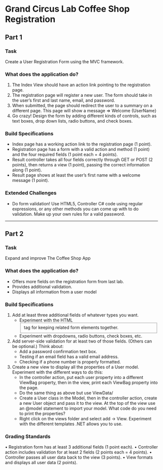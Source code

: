 # Grand Circus Lab Coffee Shop Registration
## Part 1
### Task
Create a User Registration Form using the MVC framework.

### What does the application do?
1. The Index View should have an action link pointing to the registration page.
1. The registration page will register a new user. The form should take in the user’s first and last name, email, and password.
1. When submitted, the page should redirect the user to a summary on a different page. This page will show a message => Welcome {UserName}
1. Go crazy! Design the form by adding different kinds of controls, such as text boxes, drop down lists, radio buttons, and check boxes.

### Build Specifications
* Index page has a working action link to the registration page (1 point).
* Registration page has a form with a valid action and method (1 point) and the four required fields (1 point each = 4 points).
* Result controller takes all four fields correctly through GET or POST (2 points), then returns a view (1 point), passing the correct information along (1 point).
* Result page shows at least the user’s first name with a welcome message (1 point).

### Extended Challenges
* Do form validation! Use HTML5, Controller C# code using regular expressions, or any other methods you can come up with to do validation. Make up your own rules for a valid password.

---
## Part 2
### Task
Expand and improve The Coffee Shop App

### What does the application do?
* Offers more fields on the registration form from last lab.
* Provides additional validation.
* Displays all information from a user model

### Build Specifications
1. Add at least three additional fields of whatever types you want.
    * Experiment with the HTML <fieldset> tag for keeping related form elements together.
    * Experiment with dropdowns, radio buttons, check boxes, etc.
1. Add server-side validation for at least two of those fields. (Others can be optional.) Think about:
    * Add a password confirmation text box.
    * Testing if an email field has a valid email address.
    * Checking if a phone number is properly formatted.
1. Create a new view to display all the properties of a User model. Experiment with the different ways to do this:
    * In the controller action, put each user property into a different ViewBag property, then in the view, print each ViewBag property into the page.
    * Do the same thing as above but use ViewData/
    * Create a User class in the Model, then in the controller action, create a new User object and pass it to the view. At the top of the view use an @model statement to import your model. What code do you need to print the properties?
    * Right click on the views folder and select add -> View. Experiment with the different templates .NET allows you to use.

### Grading Standards
• Registration form has at least 3 additional fields (1 point each).
• Controller action includes validation for at least 2 fields (2 points each = 4 points).
• Controller passes all user data back to the view (3 points).
• View formats and displays all user data (2 points).
